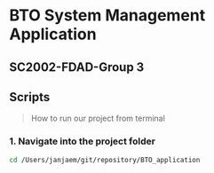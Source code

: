 # BTO System Management Application
## SC2002-FDAD-Group 3

## Scripts

> How to run our project from terminal

### 1. Navigate into the project folder

```bash
cd /Users/janjaem/git/repository/BTO_application
